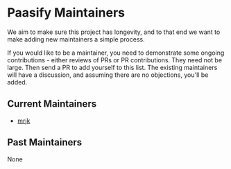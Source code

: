 # Paasify Maintainers

We aim to make sure this project has longevity, and to that end we want to make
adding new maintainers a simple process.

If you would like to be a maintainer, you need to demonstrate some ongoing
contributions - either reviews of PRs or PR contributions. They need not be large.
Then send a PR to add yourself to this list. The existing maintainers will
have a discussion, and assuming there are no objections, you'll be added.

## Current Maintainers

- [mrjk](https://github.com/mrjk)

## Past Maintainers

None
